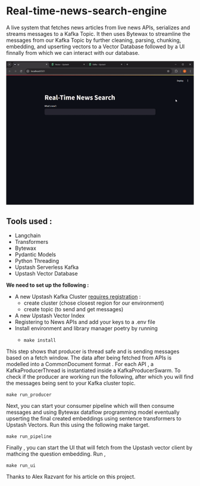 # Real-time-news-search-engine

A live system that fetches news articles from live news APIs, serializes and streams messages to a Kafka Topic.  It then uses Bytewax to streamline the messages from our Kafka Topic by further cleaning, parsing, chunking, embedding, and upserting vectors to a Vector Database followed by a UI finnally from which we can interact with our database. 

![Alt Text](https://github.com/Aseer-Ahmad/Real-time-news-search-engine/blob/main/content/1.gif)


## Tools used : 
- Langchain
- Transformers
- Bytewax
- Pydantic Models
- Python Threading
- Upstash Serverless Kafka
- Upstash Vector Database

<b>We need to set up the following : </b>

- A new Upstash Kafka Cluster [requires registration](https://console.upstash.com/) :
  - create cluster (chose closest region for our environment)
  - create topic (to send and get messages)
- A new Upstash Vector Index 
- Registering to News APIs and add your keys to a .env file
- Install environment and library manager poetry by running 
  - ```
    make install
    ```

This step shows that producer is thread safe and is sending messages based on a fetch window. The data after being fetched from APIs is modelled into a CommonDocument format . For each API , a KafkaProducerThread is instantiated inside a KafkaProducerSwarm. To check if the producer are working run the following, after which you will find the messages being sent to your Kafka cluster topic.
```
make run_producer
```

Next, you can start your consumer pipeline which will then consume messages and using Bytewax dataflow programming model eventually upserting the final created embeddings using sentence transformers to Upstash Vectors. Run this using the following make target.
```
make run_pipeline
```

Finally , you can start the UI that will fetch from the Upstash vector client by mathcing the question embedding. Run , 
```
make run_ui
```

Thanks to Alex Razvant for his article on this project. 